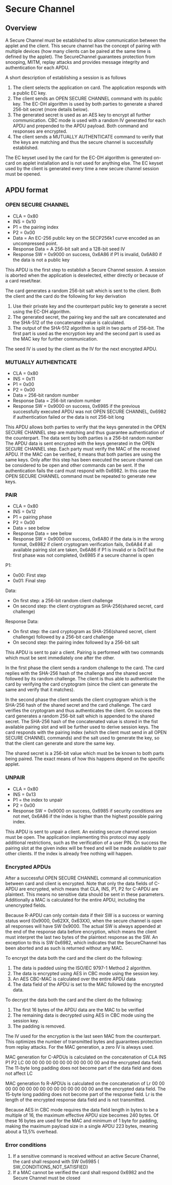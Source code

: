 # Secure Channel

## Overview
A Secure Channel must be established to allow communication between the applet and the client. This secure channel has
the concept of pairing with multiple devices (how many clients can be paired at the same time is defined by the applet).
The SecureChannel guarantees protection from snooping, MITM, replay attacks and provides message integrity and 
authentication for each APDU.

A short description of establishing a session is as follows

1. The client selects the application on card. The application responds with a public EC key.
2. The client sends an OPEN SECURE CHANNEL command with its public key. The EC-DH algorithm is used by both parties to 
   generate a shared 256-bit secret (more details below).
3. The generated secret is used as an AES key to encrypt all further communication. CBC mode is used with a random IV
generated for each APDU and prepended to the APDU payload. Both command and responses are encrypted.
4. The client sends a MUTUALLY AUTHENTICATE command to verify that the keys are matching and thus the secure channel is
successfully established.

The EC keyset used by the card for the EC-DH algorithm is generated on-card on applet installation and is not used
for anything else. The EC keyset used by the client is generated every time a new secure channel session must be 
opened.

## APDU format

### OPEN SECURE CHANNEL

* CLA = 0x80
* INS = 0x10
* P1 = the pairing index
* P2 = 0x00
* Data = An EC-256 public key on the SECP256k1 curve encoded as an uncompressed point.
* Response Data = A 256-bit salt and a 128-bit seed IV
* Response SW = 0x9000 on success, 0x6A86 if P1 is invalid, 0x6A80 if the data is not a public key

This APDU is the first step to establish a Secure Channel session. A session is aborted when the application is 
deselected, either directly or because of a card reset/tear.

The card generates a random 256-bit salt which is sent to the client. Both the client and the card do the following
for key derivation

1. Use their private key and the counterpart public key to generate a secret using the EC-DH algorithm.
2. The generated secret, the pairing key and the salt are concatenated and the SHA-512 of the concatenated value is 
   calculated.
3. The output of the SHA-512 algorithm is split in two parts of 256-bit. The first part is used as the encryption key
and the second part is used as the MAC key for further communication.

The seed IV is used by the client as the IV for the next encrypted APDU.

### MUTUALLY AUTHENTICATE

* CLA = 0x80
* INS = 0x11
* P1 = 0x00
* P2 = 0x00
* Data = 256-bit random number
* Response Data = 256-bit random number
* Response SW = 0x9000 on success, 0x6985 if the previous successfully executed APDU was not OPEN SECURE CHANNEL, 0x6982
if authentication failed or the data is not 256-bit long

This APDU allows both parties to verify that the keys generated in the OPEN SECURE CHANNEL step are matching and thus
guarantee authentication of the counterpart. The data sent by both parties is a 256-bit random number The APDU data is 
sent encrypted with the keys generated in the OPEN SECURE CHANNEL step. Each party must verify the MAC of the received
APDU. If the MAC can be verified, it means that both parties are using the same keys. Only after this step has been 
executed the secure channel can be considered to be open and other commands can be sent. If the authentication fails 
the card must respond with 0x6982. In this case the OPEN SECURE CHANNEL command must be repeated to generate new keys.

### PAIR

* CLA = 0x80
* INS = 0x12
* P1 = pairing phase
* P2 = 0x00
* Data = see below
* Response Data = see below
* Response SW = 0x9000 on success, 0x6A80 if the data is in the wrong format, 0x6982 if client cryptogram verification 
fails, 0x6A84 if all available pairing slot are taken, 0x6A86 if P1 is invalid or is 0x01 but the first phase was not 
completed, 0x6985 if a secure channel is open

P1:
* 0x00: First step
* 0x01: Final step

Data:
* On first step: a 256-bit random client challenge
* On second step: the client cryptogram as SHA-256(shared secret, card challenge)

Response Data:
* On first step: the card cryptogram as SHA-256(shared secret, client challenge) followed by a 256-bit card challenge
* On second step: the pairing index followed by a 256-bit salt

This APDU is sent to pair a client. Pairing is performed with two commands which must be sent immediately one after the
other. 

In the first phase the client sends a random challenge to the card. The card replies with the SHA-256 hash of the
challenge and the shared secret followed by its random challenge. The client is thus able to authenticate the card by
verifying the card cryptogram (since the client can generate the same and verify that it matches).

In the second phase the client sends the client cryptogram which is the SHA-256 hash of the shared secret and the card
challenge. The card verifies the cryptogram and thus authenticates the client. On success the card generates a random
256-bit salt which is appended to the shared secret. The SHA-256 hash of the concatenated value is stored in the fist
available pairing slot and will be further used to derive session keys. The card responds with the pairing index (which
the client must send in all OPEN SECURE CHANNEL commands) and the salt used to generate the key, so that the client can
generate and store the same key.

The shared secret is a 256-bit value which must be be known to both parts being paired. The exact means of how this
happens depend on the specific applet.

### UNPAIR

* CLA = 0x80
* INS = 0x13
* P1 = the index to unpair
* P2 = 0x00
* Response SW = 0x9000 on success, 0x6985 if security conditions are not met, 0x6A86 if the index is higher than the
  highest possible pairing index.

This APDU is sent to unpair a client. An existing secure channel session must be open. The application implementing this
protocol may apply additional restrictions, such as the verification of a user PIN. On success the pairing slot at the 
given index will be freed and will be made available to pair other clients. If the index is already free nothing will 
happen.

### Encrypted APDUs

After a successful OPEN SECURE CHANNEL command all communication between card and client is encrypted. Note that only 
the data fields of C-APDU are encrypted, which means that CLA, INS, P1, P2 for C-APDU are plaintext. This means no 
sensitive data should be sent in these parameters. Additionally a MAC is calculated for the entire APDU, including 
the unencrypted fields.

Because R-APDU can only contain data if their SW is a success or warning status word (0x9000, 0x62XX, 0x63XX), when the
secure channel is open all responses will have SW 0x9000. The actual SW is always appended at the end of the response
data before encryption, which means the client must interpret the last two bytes of the plaintext response as the SW. 
An exception to this is SW 0x6982, which indicates that the SecureChannel has been aborted and as such is returned 
without any MAC.

To encrypt the data both the card and the client do the following:

1. The data is padded using the ISO/IEC 9797-1 Method 2 algorithm.
2. The data is encrypted using AES in CBC mode using the session key.
3. An AES CBC-MAC is calculated over the entire APDU data
4. The data field of the APDU is set to the MAC followed by the encrypted data.

To decrypt the data both the card and the client do the following:

1. The first 16 bytes of the APDU data are the MAC to be verified
2. The remaining data is decrypted using AES in CBC mode using the session key.
3. The padding is removed.

The IV used for the encryption is the last seen MAC from the counterpart. This optimizes the number
of transmitted bytes and guarantees protection from replay attacks. For the MAC generation, a zero IV is always used.

MAC generation for C-APDUs is calculated on the concatenation of CLA INS P1 P2 LC 00 00 00 00 00 00 00 00 00 00 00 and
the encrypted data field. The 11-byte long padding does not become part of the data field and does not affect LC

MAC generation fo R-APDUs is calculated on the concatenation of Lr 00 00 00 00 00 00 00 00 00 00 00 00 00 00 00 and
the encrypted data field. The 15-byte long padding does not become part of the response field. Lr is the length of the
encrypted response data field and is not transmitted.

Because AES in CBC mode requires the data field length in bytes to be a multiple of 16, the maximum effective APDU
size becomes 240 bytes. Of these 16 bytes are used for the MAC and minimum of 1 byte for padding, making the maximum
payload size in a single APDU 223 bytes, meaning about a 13,5% overhead.

### Error conditions

1. If a sensitive command is received without an active Secure Channel, the card shall respond with SW 0x6985 (
SW_CONDITIONS_NOT_SATISFIED)
2. If a MAC cannot be verified the card shall respond 0x6982 and the Secure Channel must be closed